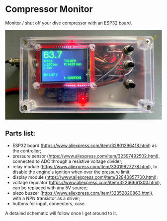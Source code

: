 # Compressor Monitor

Monitor / shut off your dive compressor with an ESP32 board.

![Assembled Front](assets/front.png)

## Parts list:

- ESP32 board (https://www.aliexpress.com/item/32801296418.html) as the controller;
- pressure sensor (https://www.aliexpress.com/item/32397492502.html), connected to ADC through a resistive voltage divider;
- relay module (https://www.aliexpress.com/item/33019827278.html), to disable the engine's ignition when over the pressure limit;
- display module (https://www.aliexpress.com/item/32840857700.html);
- voltage regulator (https://www.aliexpress.com/item/32266661300.html), can be replaced with any 5V source;
- piezo buzzer (https://www.aliexpress.com/item/32352820863.html), with a NPN transistor as a driver;
- buttons for input, connectors, case.

A detailed schematic will follow once I get around to it.
